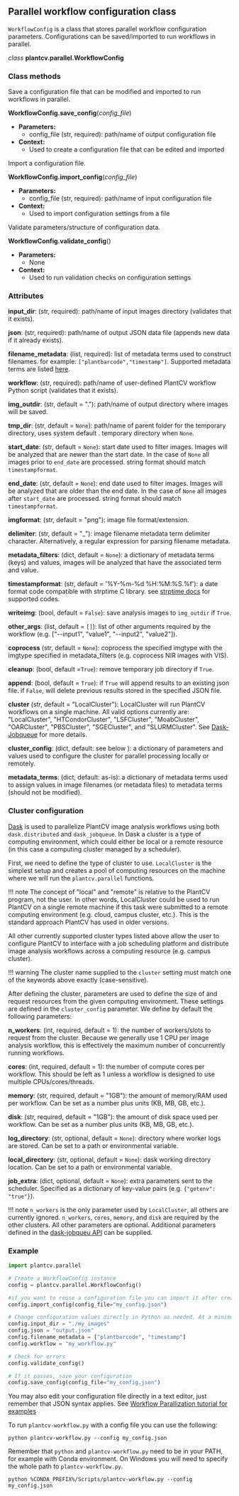 ## Parallel workflow configuration class

`WorkflowConfig` is a class that stores parallel workflow configuration parameters. Configurations can be saved/imported
to run workflows in parallel.

*class* **plantcv.parallel.WorkflowConfig**

### Class methods

Save a configuration file that can be modified and imported to run workflows in parallel.

**WorkflowConfig.save_config**(*config_file*)

- **Parameters:**
    - config_file (str, required): path/name of output configuration file
- **Context:**
    - Used to create a configuration file that can be edited and imported

Import a configuration file.

**WorkflowConfig.import_config**(*config_file*)

- **Parameters:**
    - config_file (str, required): path/name of input configuration file
- **Context:**
    - Used to import configuration settings from a file

Validate parameters/structure of configuration data.

**WorkflowConfig.validate_config**()

- **Parameters:**
    - None
- **Context:**
    - Used to run validation checks on configuration settings

### Attributes

**input_dir**: (str, required): path/name of input images directory (validates that it exists).

**json**: (str, required): path/name of output JSON data file (appends new data if it already exists).

**filename_metadata**: (list, required): list of metadata terms used to construct filenames. for example: 
`["plantbarcode","timestamp"]`. Supported metadata terms are listed [here](pipeline_parallel.md).

**workflow**: (str, required): path/name of user-defined PlantCV workflow Python script (validates that it exists).

**img_outdir**: (str, default = "."): path/name of output directory where images will be saved.

**tmp_dir**: (str, default = `None`): path/name of parent folder for the temporary directory, uses system default .
temporary directory when `None`.

**start_date**: (str, default = `None`): start date used to filter images. Images will be analyzed that are newer than 
the start date. In the case of `None` all images prior to `end_date` are processed. string format should match 
`timestampformat`.

**end_date**: (str, default = `None`): end date used to filter images. Images will be analyzed that are older than the 
end date. In the case of `None` all images after `start_date` are processed. string format should match 
`timestampformat`.

**imgformat**: (str, default = "png"): image file format/extension.

**delimiter**: (str, default = "_"): image filename metadata term delimiter character. Alternatively, a regular 
expression for parsing filename metadata.

**metadata_filters**: (dict, default = `None`): a dictionary of metadata terms (keys) and values, images will be 
analyzed that have the associated term and value.


**timestampformat**: (str, default = '%Y-%m-%d %H:%M:%S.%f'): a date format code compatible with strptime C library. 
see [strptime docs](https://docs.python.org/3.7/library/datetime.html#strftime-and-strptime-behavior) for supported 
codes.

**writeimg**: (bool, default = `False`): save analysis images to `img_outdir` if `True`.

**other_args**: (list, default = `[]`): list of other arguments required by the workflow (e.g. 
["--input1", "value1", "--input2", "value2"]).

**coprocess** (str, default = `None`): coprocess the specified imgtype with the imgtype specified in metadata_filters 
(e.g. coprocess NIR images with VIS).

**cleanup**: (bool, default =`True`): remove temporary job directory if `True`.

**append**: (bool, default = `True`): if `True` will append results to an existing json file. if `False`, will delete 
previous results stored in the specified JSON file.

**cluster** (str, default = "LocalCluster"): LocalCluster will run PlantCV workflows on a single machine. All valid 
options currently are: "LocalCluster", "HTCondorCluster", "LSFCluster", "MoabCluster", "OARCluster", "PBSCluster", 
"SGECluster", and "SLURMCluster". See [Dask-Jobqueue](https://jobqueue.dask.org/) for more details.

**cluster_config**: (dict, default: see below ): a dictionary of parameters and values used to configure the cluster 
for parallel processing locally or remotely.

**metadata_terms**: (dict, default: as-is): a dictionary of metadata terms used to assign values in image filenames 
(or metadata files) to metadata terms (should not be modified).


### Cluster configuration

[Dask](https://dask.org/) is used to parallelize PlantCV image analysis workflows using both `dask.distributed` and 
`dask_jobqueue`. In Dask a cluster is a type of computing environment, which could either be local or a remote resource
(in this case a computing cluster managed by a scheduler).

First, we need to define the type of cluster to use. `LocalCluster` is the simplest setup and creates a pool of 
computing resources on the machine where we will run the `plantcv.parallel` functions.

!!! note
    The concept of "local" and "remote" is relative to the PlantCV program, not the user. In other words, LocalCluster
    could be used to run PlantCV on a single remote machine if this task were submitted to a remote computing environment
    (e.g. cloud, campus cluster, etc.). This is the standard approach PlantCV has used in older versions.

All other currently supported cluster types listed above allow the user to configure PlantCV to interface with a job
scheduling platform and distribute image analysis workflows across a computing resource (e.g. campus cluster).

!!! warning
    The cluster name supplied to the `cluster` setting must match one of the keywords above exactly (case-sensitive).

After defining the cluster, parameters are used to define the size of and request resources from the given computing 
environment. These settings are defined in the `cluster_config` parameter. We define by default the following 
parameters:

**n_workers**: (int, required, default = 1): the number of workers/slots to request from the cluster. Because we 
generally use 1 CPU per image analysis workflow, this is effectively the maximum number of concurrently running 
workflows.

**cores**: (int, required, default = 1): the number of compute cores per workflow. This should be left as 1 unless a 
workflow is designed to use multiple CPUs/cores/threads.

**memory**: (str, required, default = "1GB"): the amount of memory/RAM used per workflow. Can be set as a number plus 
units (KB, MB, GB, etc.).

**disk**: (str, required, default = "1GB"): the amount of disk space used per workflow. Can be set as a number plus 
units (KB, MB, GB, etc.).

**log_directory**: (str, optional, default = `None`): directory where worker logs are stored. Can be set to a path or 
environmental variable.

**local_directory**: (str, optional, default = `None`): dask working directory location. Can be set to a path or 
environmental variable.

**job_extra**: (dict, optional, default = `None`): extra parameters sent to the scheduler. Specified as a dictionary 
of key-value pairs (e.g. `{"getenv": "true"}`).

!!! note
    `n_workers` is the only parameter used by `LocalCluster`, all others are currently ignored. `n_workers`, `cores`,
    `memory`, and `disk` are required by the other clusters. All other parameters are optional. Additional parameters
    defined in the [dask-jobqueu API](https://jobqueue.dask.org/en/latest/api.html) can be supplied.

### Example

```python
import plantcv.parallel

# Create a WorkflowConfig instance
config = plantcv.parallel.WorkflowConfig()

#if you want to reuse a configuration file you can import it after creating an instance
config.import_config(config_file="my_config.json")

# Change configuration values directly in Python as needed. At a minimum you must specify input_dir, json, filename_metadata, workflow.
config.input_dir = "./my_images"
config.json = "output.json"
config.filename_metadata = ["plantbarcode", "timestamp"]
config.workflow = "my_workflow.py"

# Check for errors
config.validate_config()

# If it passes, save your configuration
config.save_config(config_file="my_config.json")
```

You may also edit your configuration file directly in a text editor, just remember that JSON syntax applies. 
See [Workflow Parallization tutorial for examples](pipeline_parallel.md)

To run `plantcv-workflow.py` with a config file you can use the following:

```shell
python plantcv-workflow.py --config my_config.json
```

Remember that `python` and `plantcv-workflow.py` need to be in your PATH, for example with Conda environment. On 
Windows you will need to specify the whole path to `plantcv-workflow.py`.

```shell
python %CONDA_PREFIX%/Scripts/plantcv-workflow.py --config my_config.json
```
